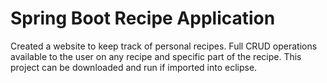 # Spring Boot Recipe Application

Created a website to keep track of personal recipes. Full CRUD operations available to the user on any recipe and specific part of the recipe. This project can be downloaded and run if imported into eclipse. 
